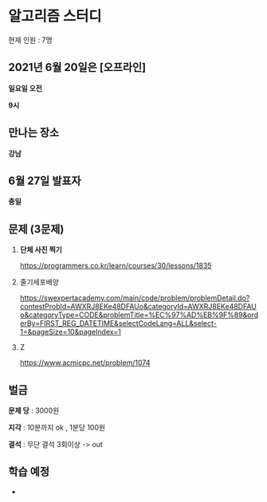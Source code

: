 # 알고리즘 스터디

현재 인원 : 7명

 


## 2021년 6월 20일은 [오프라인]

__일요일 오전__

__9시__



## 만나는 장소

__강남__




## 6월 27일 발표자

__충일__



## 문제 (3문제)

1. __단체 사진 찍기__

   https://programmers.co.kr/learn/courses/30/lessons/1835

2. 줄기세포배양

   https://swexpertacademy.com/main/code/problem/problemDetail.do?contestProbId=AWXRJ8EKe48DFAUo&categoryId=AWXRJ8EKe48DFAUo&categoryType=CODE&problemTitle=%EC%97%AD%EB%9F%89&orderBy=FIRST_REG_DATETIME&selectCodeLang=ALL&select-1=&pageSize=10&pageIndex=1

3. Z

   https://www.acmicpc.net/problem/1074

   

## 벌금

__문제 당__ : 3000원

__지각__ :  10분까지 ok , 1분당 100원

__결석__ : 무단 결석 3회이상  -> out




## 학습 예정

- 